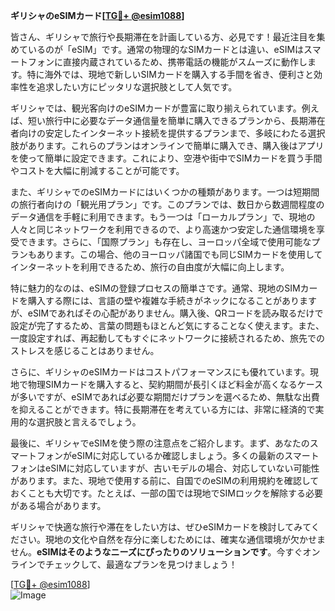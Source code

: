**ギリシャのeSIMカード[[TG💪+ @esim1088](https://t.me/s/esim1088)]**

皆さん、ギリシャで旅行や長期滞在を計画している方、必見です！最近注目を集めているのが「eSIM」です。通常の物理的なSIMカードとは違い、eSIMはスマートフォンに直接内蔵されているため、携帯電話の機能がスムーズに動作します。特に海外では、現地で新しいSIMカードを購入する手間を省き、便利さと効率性を追求したい方にピッタリな選択肢として人気です。

ギリシャでは、観光客向けのeSIMカードが豊富に取り揃えられています。例えば、短い旅行中に必要なデータ通信量を簡単に購入できるプランから、長期滞在者向けの安定したインターネット接続を提供するプランまで、多岐にわたる選択肢があります。これらのプランはオンラインで簡単に購入でき、購入後はアプリを使って簡単に設定できます。これにより、空港や街中でSIMカードを買う手間やコストを大幅に削減することが可能です。

また、ギリシャでのeSIMカードにはいくつかの種類があります。一つは短期間の旅行者向けの「観光用プラン」です。このプランでは、数日から数週間程度のデータ通信を手軽に利用できます。もう一つは「ローカルプラン」で、現地の人々と同じネットワークを利用できるので、より高速かつ安定した通信環境を享受できます。さらに、「国際プラン」も存在し、ヨーロッパ全域で使用可能なプランもあります。この場合、他のヨーロッパ諸国でも同じSIMカードを使用してインターネットを利用できるため、旅行の自由度が大幅に向上します。

特に魅力的なのは、eSIMの登録プロセスの簡単さです。通常、現地のSIMカードを購入する際には、言語の壁や複雑な手続きがネックになることがありますが、eSIMであればその心配がありません。購入後、QRコードを読み取るだけで設定が完了するため、言葉の問題もほとんど気にすることなく使えます。また、一度設定すれば、再起動してもすぐにネットワークに接続されるため、旅先でのストレスを感じることはありません。

さらに、ギリシャのeSIMカードはコストパフォーマンスにも優れています。現地で物理SIMカードを購入すると、契約期間が長引くほど料金が高くなるケースが多いですが、eSIMであれば必要な期間だけプランを選べるため、無駄な出費を抑えることができます。特に長期滞在を考えている方には、非常に経済的で実用的な選択肢と言えるでしょう。

最後に、ギリシャでeSIMを使う際の注意点をご紹介します。まず、あなたのスマートフォンがeSIMに対応しているか確認しましょう。多くの最新のスマートフォンはeSIMに対応していますが、古いモデルの場合、対応していない可能性があります。また、現地で使用する前に、自国でのeSIMの利用規約を確認しておくことも大切です。たとえば、一部の国では現地でSIMロックを解除する必要がある場合があります。

ギリシャで快適な旅行や滞在をしたい方は、ぜひeSIMカードを検討してみてください。現地の文化や自然を存分に楽しむためには、確実な通信環境が欠かせません。**eSIMはそのようなニーズにぴったりのソリューションです**。今すぐオンラインでチェックして、最適なプランを見つけましょう！

[[TG💪+ @esim1088](https://t.me/s/esim1088)]  
![Image](https://i.postimg.cc/Y0z9fWf4/image.png)